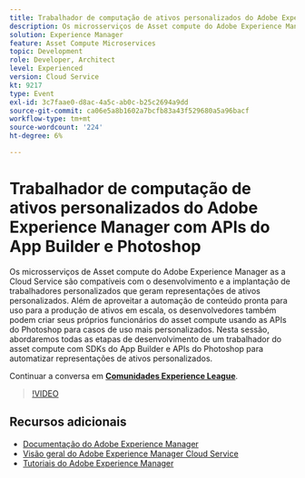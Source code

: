 ```yaml
---
title: Trabalhador de computação de ativos personalizados do Adobe Experience Manager com APIs do App Builder e Photoshop
description: Os microsserviços de Asset compute do Adobe Experience Manager as a Cloud Service são compatíveis com o desenvolvimento e a implantação de trabalhadores personalizados que geram representações de ativos personalizados. Além de aproveitar a automação de conteúdo pronta para uso para a produção de ativos em escala, os desenvolvedores também podem criar seus próprios funcionários do asset compute usando as APIs do Photoshop para casos de uso mais personalizados. Nesta sessão, abordaremos todas as etapas de desenvolvimento de um trabalhador do asset compute com SDKs do App Builder e APIs do Photoshop para automatizar representações de ativos personalizados.
solution: Experience Manager
feature: Asset Compute Microservices
topic: Development
role: Developer, Architect
level: Experienced
version: Cloud Service
kt: 9217
type: Event
exl-id: 3c7faae0-d8ac-4a5c-ab0c-b25c2694a9dd
source-git-commit: ca06e5a8b1602a7bcfb83a43f529680a5a96bacf
workflow-type: tm+mt
source-wordcount: '224'
ht-degree: 6%

---
```


# Trabalhador de computação de ativos personalizados do Adobe Experience Manager com APIs do App Builder e Photoshop

Os microsserviços de Asset compute do Adobe Experience Manager as a Cloud Service são compatíveis com o desenvolvimento e a implantação de trabalhadores personalizados que geram representações de ativos personalizados. Além de aproveitar a automação de conteúdo pronta para uso para a produção de ativos em escala, os desenvolvedores também podem criar seus próprios funcionários do asset compute usando as APIs do Photoshop para casos de uso mais personalizados. Nesta sessão, abordaremos todas as etapas de desenvolvimento de um trabalhador do asset compute com SDKs do App Builder e APIs do Photoshop para automatizar representações de ativos personalizados.

Continuar a conversa em **[Comunidades Experience League](https://adobe.ly/3F6f5sG)**.

>[!VIDEO](https://video.tv.adobe.com/v/337769/?quality=12&learn=on&hidetitle=true)

## Recursos adicionais

- [Documentação do Adobe Experience Manager ](https://experienceleague.adobe.com/docs/experience-manager-cloud-service.html?lang=pt-BR)
- [Visão geral do Adobe Experience Manager Cloud Service](https://experienceleague.adobe.com/docs/experience-manager-cloud-service/overview/home.html)
- [Tutoriais do Adobe Experience Manager](https://experienceleague.adobe.com/docs/experience-manager-tutorials.html)
